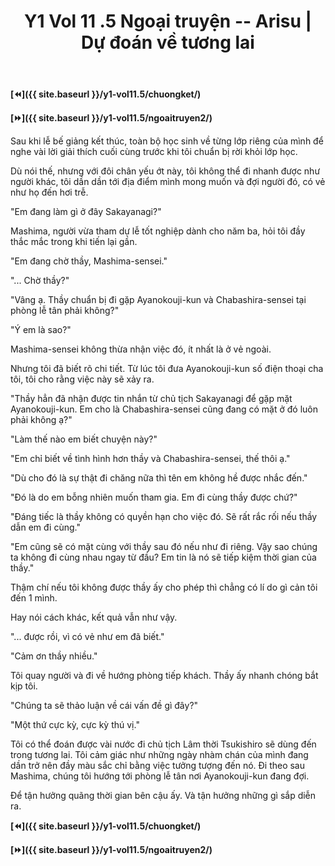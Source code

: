﻿---
layout: post
title: Y1 Vol 11 .5 Ngoại truyện -- Arisu | Dự đoán về tương lai
permalink: /y1-vol11.5/ngoaitruyen1/
---

**[⏪]({{ site.baseurl }}/y1-vol11.5/chuongket/)**

**[⏩]({{ site.baseurl }}/y1-vol11.5/ngoaitruyen2/)**

Sau khi lễ bế giảng kết thúc, toàn bộ học sinh về từng lớp riêng của mình để nghe vài lời giải thích cuối cùng trước khi tôi chuẩn bị rời khỏi lớp học.

Dù nói thế, nhưng với đôi chân yếu ớt này, tôi không thể đi nhanh được như người khác, tôi dần dần tới địa điểm mình mong muốn và đợi người đó, có vẻ như họ đến hơi trễ.

"Em đang làm gì ở đây Sakayanagi?"

Mashima, người vừa tham dự lễ tốt nghiệp dành cho năm ba, hỏi tôi đầy thắc mắc trong khi tiến lại gần.

"Em đang chờ thầy, Mashima-sensei."

"... Chờ thầy?"

"Vâng ạ. Thầy chuẩn bị đi gặp Ayanokouji-kun và Chabashira-sensei tại phòng lễ tân phải không?"

"Ý em là sao?"

Mashima-sensei không thừa nhận việc đó, ít nhất là ở vẻ ngoài.

Nhưng tôi đã biết rõ chi tiết. Từ lúc tôi đưa Ayanokouji-kun số điện thoại cha tôi, tôi cho rằng việc này sẽ xảy ra.

"Thầy hẳn đã nhận được tin nhắn từ chủ tịch Sakayanagi để gặp mặt Ayanokouji-kun. Em cho là Chabashira-sensei cũng đang có mặt ở đó luôn phải không ạ?"

"Làm thế nào em biết chuyện này?"

"Em chỉ biết về tình hình hơn thầy và Chabashira-sensei, thế thôi ạ."

"Dù cho đó là sự thật đi chăng nữa thì tên em không hề được nhắc đến."

"Đó là do em bỗng nhiên muốn tham gia. Em đi cùng thầy được chứ?"

"Đáng tiếc là thầy không có quyền hạn cho việc đó. Sẽ rất rắc rối nếu thầy dẫn em đi cùng."

"Em cũng sẽ có mặt cùng với thầy sau đó nếu như đi riêng. Vậy sao chúng ta không đi cùng nhau ngay từ đầu? Em tin là nó sẽ tiếp kiệm thời gian của thầy."

Thậm chí nếu tôi không được thầy ấy cho phép thì chẳng có lí do gì cản tôi đến 1 mình.

Hay nói cách khác, kết quả vẫn như vậy.

"... được rồi, vì có vẻ như em đã biết."

"Cảm ơn thầy nhiều."

Tôi quay người và đi về hướng phòng tiếp khách. Thầy ấy nhanh chóng bắt kịp tôi.

"Chúng ta sẽ thảo luận về cái vấn đề gì đây?"

"Một thứ cực kỳ, cực kỳ thú vị."

Tôi có thể đoán được vài nước đi chủ tịch Lâm thời Tsukishiro sẽ dùng đến trong tương lai. Tôi cảm giác như những ngày nhàm chán của mình đang dần trở nên đầy màu sắc chỉ bằng việc tưởng tượng đến nó. Đi theo sau Mashima, chúng tôi hướng tới phòng lễ tân nơi Ayanokouji-kun đang đợi.

Để tận hưởng quãng thời gian bên cậu ấy. Và tận hưởng những gì sắp diễn ra.

**[⏪]({{ site.baseurl }}/y1-vol11.5/chuongket/)**

**[⏩]({{ site.baseurl }}/y1-vol11.5/ngoaitruyen2/)**
